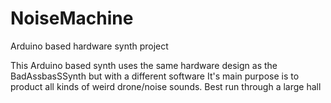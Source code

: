 # NoiseMachine
Arduino based hardware synth project

This Arduino based synth uses the same hardware design as the BadAssbasSSynth but with a different software
It's main purpose is to product all kinds of weird drone/noise sounds.
Best run through a large hall
